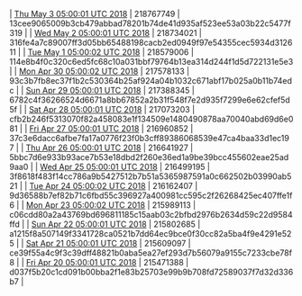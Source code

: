 | [Thu May  3 05:00:01 UTC 2018](https://transfer.sh/Ssj1/dashninja-dbdump-20180503070001.tar.bz2) | 218767749 | 13cee9065009b3cb479abbad78201b74de41d935af523ee53a03b22c5477f319 | 
| [Wed May  2 05:00:01 UTC 2018](https://transfer.sh/qyXCV/dashninja-dbdump-20180502070001.tar.bz2) | 218734021 | 316fe4a7c89007ff3d05bb65488198cacb2ed0949f97e54355cec5934d312611 | 
| [Tue May  1 05:00:02 UTC 2018](https://transfer.sh/yJVQZ/dashninja-dbdump-20180501070002.tar.bz2) | 218579006 | 114e8b4f0c320c6ed5fc68c10a031bbf79764b13ea314d244f1d5d722131e5e3 | 
| [Mon Apr 30 05:00:02 UTC 2018](https://transfer.sh/mV5zz/dashninja-dbdump-20180430070001.tar.bz2) | 217578133 | 93c3b7fb8ec37f1b2c530364b25af924a04b1032c671abf17b025a0b11b74edc | 
| [Sun Apr 29 05:00:01 UTC 2018](https://transfer.sh/1wGWq/dashninja-dbdump-20180429070001.tar.bz2) | 217388345 | 6782c4f36266524d6671a8bb67852a2b31f548f7e2d935f7299e6e62cfef5d5f | 
| [Sat Apr 28 05:00:01 UTC 2018](https://transfer.sh/kkIX0/dashninja-dbdump-20180428070001.tar.bz2) | 217073203 | cfb2b246f5313070f82a458083e1f134509e1480490878aa70040abd69d6e081 | 
| [Fri Apr 27 05:00:01 UTC 2018](https://transfer.sh/ORdrL/dashninja-dbdump-20180427070001.tar.bz2) | 216960852 | 37c3e6dacc6afbe7fa17a0776f23f0b3cff89386068539e47ca4baa33d1ec197 | 
| [Thu Apr 26 05:00:01 UTC 2018](https://transfer.sh/N9PAS/dashninja-dbdump-20180426070001.tar.bz2) | 216641927 | 5bbc7d6e933b93ace7b53e18dbd2f260e36ed1a9be39bcc455602eae25ad9aa0 | 
| [Wed Apr 25 05:00:01 UTC 2018](https://transfer.sh/3JhzB/dashninja-dbdump-20180425070001.tar.bz2) | 216499195 | 3f8618f483f14cc786a9b5427512b7b51a5365987591a0c662502b03990ab521 | 
| [Tue Apr 24 05:00:02 UTC 2018](https://transfer.sh/36dC0/dashninja-dbdump-20180424070002.tar.bz2) | 216162407 | 9d36588b7ef82b71c6fbd55c396927a400981cc595c2f26268425ec407ffe1f6 | 
| [Mon Apr 23 05:00:02 UTC 2018](https://transfer.sh/6AgLh/dashninja-dbdump-20180423070002.tar.bz2) | 215989113 | c06cdd80a2a43769bd696811185c15aab03c2bfbd2976b2634d59c22d9584ffd | 
| [Sun Apr 22 05:00:01 UTC 2018](https://transfer.sh/rIrNG/dashninja-dbdump-20180422070001.tar.bz2) | 215802685 | a1215f8a507149f3341728ca0521b7dd64ec9bce0f30cc82a5ba4f9e4291e525 | 
| [Sat Apr 21 05:00:01 UTC 2018](https://transfer.sh/IeObn/dashninja-dbdump-20180421070001.tar.bz2) | 215609097 | ce39f55a4c9f3c39dff48821b0aba5ea27ef293d7b56079a9155c7233cbe78f8 | 
| [Fri Apr 20 05:00:01 UTC 2018](https://transfer.sh/JlMMS/dashninja-dbdump-20180420070001.tar.bz2) | 215471388 | d037f5b20c1cd091b00bba2f1e83b25703e99b9b708fd72589037f7d32d336b7 | 
